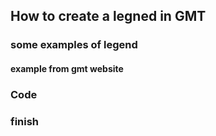 ## How to create a legned in GMT

### some examples of legend

#### example from gmt website


### Code


### finish











